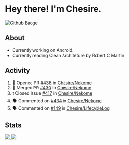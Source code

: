 # Hey there! I'm Chesire.

[![Github Badge](https://img.shields.io/badge/-Github-000?style=flat-square&logo=Github&logoColor=white&link=https://github.com/chesire)](https://github.com/chesire)

## About

<!-- Uses https://github.com/Chesire/natemoo-re -->
* Currently working on Android.
* Currently reading Clean Architeture by Robert C Martin
<!--
* Currently listening to: 
<a href="https://natemoo-re-iirbxe7wf.vercel.app/now-playing?open">
    <img src="https://natemoo-re-iirbxe7wf.vercel.app/now-playing" width="256" height="64" alt="Now Playing">
</a>  
-->

## Activity

<!-- Uses https://github.com/jamesgeorge007/github-activity-readme -->
<!--START_SECTION:activity-->
1. 💪 Opened PR [#436](https://github.com/Chesire/Nekome/pull/436) in [Chesire/Nekome](https://github.com/Chesire/Nekome)
2. 🎉 Merged PR [#430](https://github.com/Chesire/Nekome/pull/430) in [Chesire/Nekome](https://github.com/Chesire/Nekome)
3. ❗️ Closed issue [#417](https://github.com/Chesire/Nekome/issues/417) in [Chesire/Nekome](https://github.com/Chesire/Nekome)
4. 🗣 Commented on [#434](https://github.com/Chesire/Nekome/issues/434) in [Chesire/Nekome](https://github.com/Chesire/Nekome)
5. 🗣 Commented on [#149](https://github.com/Chesire/LifecykleLog/issues/149) in [Chesire/LifecykleLog](https://github.com/Chesire/LifecykleLog)
<!--END_SECTION:activity-->

## Stats

<a href="https://github-readme-stats.vercel.app/api/top-langs/?username=chesire&theme=tokyonight">
    <img src="https://github-readme-stats.vercel.app/api/top-langs/?username=chesire&layout=compact&theme=tokyonight" >
</a>
<a href="https://github-readme-stats.vercel.app/api?username=chesire&show_icons=true&theme=tokyonight">
    <img src="https://github-readme-stats.vercel.app/api?username=chesire&show_icons=true&theme=tokyonight" >
</a>  

